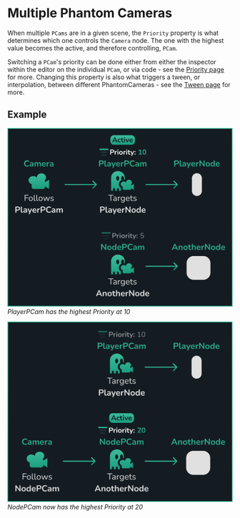 # Multiple Phantom Cameras
When multiple `PCams` are in a given scene, the `Priority` property is what determines which one controls the `Camera` node. The one with the highest value becomes the active, and therefore controlling, `PCam`.

Switching a `PCam`'s priority can be done either from either the inspector within the editor on the individual `PCam`, or via code - see the [Priority page](../priority) for more.
Changing this property is also what triggers a tween, or interpolation, between different PhantomCameras - see the [Tween page](../tween) for more.

## Example
![prim](../assets/guides/phantom-camera-first-priority.svg)
_PlayerPCam has the highest Priority at 10_

![prim](../assets/guides/phantom-camera-second-priority.svg)
_NodePCam now has the highest Priority at 20_